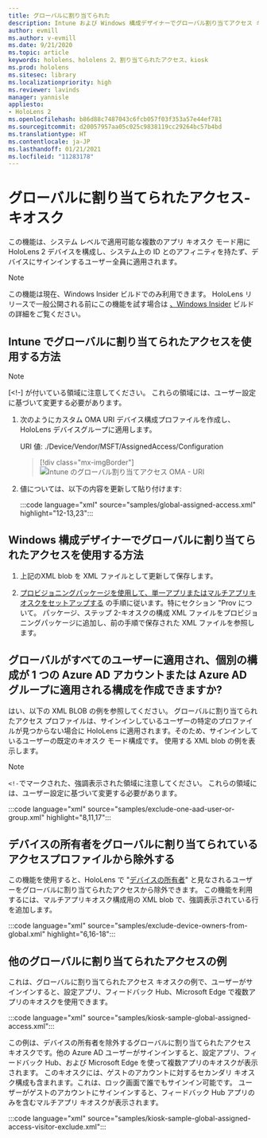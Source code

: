 ```yaml
---
title: グローバルに割り当てられた
description: Intune および Windows 構成デザイナーでグローバル割り当てアクセス キオスク用の OMA-URI を使用するガイドを開始します。
author: evmill
ms.author: v-evmill
ms.date: 9/21/2020
ms.topic: article
keywords: hololens、hololens 2、割り当てられたアクセス、kiosk
ms.prod: hololens
ms.sitesec: library
ms.localizationpriority: high
ms.reviewer: lavinds
manager: yannisle
appliesto:
- HoloLens 2
ms.openlocfilehash: b86d88c7487043c6fcb057f03f353a57e44ef781
ms.sourcegitcommit: d20057957aa05c025c9838119cc29264bc57b4bd
ms.translationtype: HT
ms.contentlocale: ja-JP
ms.lasthandoff: 01/21/2021
ms.locfileid: "11283178"
---
```

# グローバルに割り当てられたアクセス-キオスク

この機能は、システム レベルで適用可能な複数のアプリ キオスク モード用に HoloLens 2 デバイスを構成し、システム上の ID とのアフィニティを持たず、デバイスにサインインするユーザー全員に適用されます。

> [!NOTE]
> この機能は現在、Windows Insider ビルドでのみ利用できます。 HoloLens リリースで一般公開される前にこの機能を試す場合は [、Windows Insider](hololens-insider.md) ビルドの詳細をご覧ください。

## Intune でグローバルに割り当てられたアクセスを使用する方法

> [!NOTE]
> [<!-] が付いている領域に注意してください。 これらの領域には、ユーザー設定に基づいて変更する必要があります。

1. 次のようにカスタム OMA URI デバイス構成プロファイルを作成し、HoloLens デバイスグループに適用します。

    URI 値: ./Device/Vendor/MSFT/AssignedAccess/Configuration

    > [!div class="mx-imgBorder"]
    > ![Intune のグローバル割り当てアクセス OMA - URI](images/global-assigned-access-omauri.png)

2. 値については、以下の内容を更新して貼り付けます:

    :::code language="xml" source="samples/global-assigned-access.xml" highlight="12-13,23":::

## Windows 構成デザイナーでグローバルに割り当てられたアクセスを使用する方法

1. 上記のXML blob を XML ファイルとして更新して保存します。 

2. [プロビジョニングパッケージを使用して、単一アプリまたはマルチアプリキオスクをセットアップする](https://docs.microsoft.com/hololens/hololens-kiosk#use-a-provisioning-package-to-set-up-a-single-app-or-multi-app-kiosk) の手順に従います。特にセクション "Prov について。 パッケージ、ステップ 2-キオスクの構成 XML ファイルをプロビジョニングパッケージに追加し、前の手順で保存された XML ファイルを参照します。

## グローバルがすべてのユーザーに適用され、個別の構成が 1 つの Azure AD アカウントまたは Azure AD グループに適用される構成を作成できますか? 

はい、以下の XML BLOB の例を参照してください。 グローバルに割り当てられたアクセス プロファイルは、サインインしているユーザーの特定のプロファイルが見つからない場合に HoloLens に適用されます。そのため、サインインしているユーザーの既定のキオスク モード構成です。
使用する XML blob の例を表示します。

> [!NOTE]
> `<!-`でマークされた、強調表示された領域に注意してください。 これらの領域には、ユーザー設定に基づいて変更する必要があります。

 :::code language="xml" source="samples/exclude-one-aad-user-or-group.xml" highlight="8,11,17":::

## デバイスの所有者をグローバルに割り当てられているアクセスプロファイルから除外する

この機能を使用すると、HoloLens で "[デバイスの所有者](security-adminless-os.md)" と見なされるユーザーをグローバルに割り当てられたアクセスから除外できます。 この機能を利用するには、マルチアプリキオスク構成用の XML blob で、強調表示されている行を追加します。

 :::code language="xml" source="samples/exclude-device-owners-from-global.xml" highlight="6,16-18":::

## 他のグローバルに割り当てられたアクセスの例

これは、グローバルに割り当てられたアクセス キオスクの例で、ユーザーがサインインすると、設定アプリ、フィードバック Hub、Microsoft Edge で複数アプリのキオスクを使用できます。

:::code language="xml" source="samples/kiosk-sample-global-assigned-access.xml":::

この例は、デバイスの所有者を除外するグローバルに割り当てられたアクセス キオスクです。他の Azure AD ユーザーがサインインすると、設定アプリ、フィードバック Hub、および Microsoft Edge を使って複数アプリのキオスクが表示されます。 このキオスクには、ゲストのアカウントに対するセカンダリ キオスク構成も含まれます。これは、ロック画面で誰でもサインイン可能です。 ユーザーがゲストのアカウントにサインインすると、フィードバック Hub アプリのみを含むマルチアプリ キオスクが表示されます。

:::code language="xml" source="samples/kiosk-sample-global-assigned-access-visitor-exclude.xml":::

